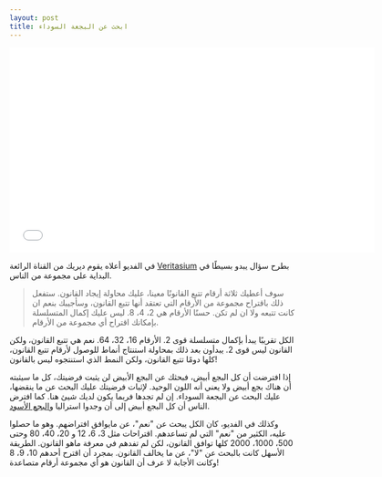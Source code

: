 ```yaml
---
layout: post
title: ابحث عن البجعة السوداء
---
```

<div class="videoWrapper">
	<iframe width="640" height="360" src="//www.youtube.com/embed/vKA4w2O61Xo?rel=0" frameborder="0" allowfullscreen></iframe>
</div>

في الفديو أعلاه يقوم ديريك من القناة الرائعة [Veritasium][ve] بطرح سؤال يبدو بسيطًا في البداية على مجموعة من الناس. 
>سوف أعطيك ثلاثة أرقام تتبع القانونًا معينا، عليك محاولة إيجاد القانون. ستفعل ذلك باقتراح مجموعة من الأرقام التي تعتقد أنها تتبع القانون، وسأجيبك بنعم ان كانت تتبعه ولا ان لم تكن. حسنًا الأرقام هي 2، 4، 8. ليس عليك إكمال المتسلسلة بإمكانك اقتراح أي مجموعة من الأرقام.

 الكل تقريبًا يبدأ بإكمال متسلسلة قوى 2. الأرقام 16، 32، 64. نعم هي تتبع القانون، ولكن القانون ليس قوى 2. يبدأون بعد ذلك بمحاولة استنتاج أنماط للوصول لأرقام تتبع 
 القانون، كلها دومًا تتبع القانون، ولكن النمط الذي استنتجوه ليس بالقانون!
 
إذا افترضت أن كل البجع أبيض، فبحثك عن البجع الأبيض لن يثبت فرضيتك، كل ما سيثبته أن هناك بجع أبيض ولا يعني أنه اللون الوحيد. لإثبات فرضيتك عليك البحث عن ما ينقضها، عليك البحث عن البجعة السوداء. إن لم تجدها فربما يكون لديك شيئ هنا. كما افترض الناس أن كل البجع أبيض إلى أن وجدوا استراليا و[البجع الأسود][bs].

وكذلك في الفديو، كان الكل يبحث عن "نعم"، عن مايوافق افتراضهم. وهو ما حصلوا عليه، الكثير من "نعم" التي لم تساعدهم. اقتراحات مثل 3، 6، 12 و 20، 40، 80 وحتى 500، 1000، 2000 كلها توافق القانون، لكن لم تفدهم في معرفة ماهو القانون. الطريقة الأسهل كانت بالبحث عن "لا"، عن ما يخالف القانون. بمجرد أن اقترح أحدهم  10، 9، 8 وكانت الأجابة لا عرف أن القانون هو أي مجموعة أرقام متصاعدة!

[ve]: http://www.youtube.com/user/1veritasium
[bs]: http://ar.wikipedia.org/wiki/%D8%A3%D9%88%D8%B2%D8%A9_%D8%B3%D9%88%D8%AF%D8%A7%D8%A1
